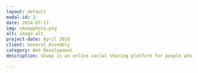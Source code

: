 ```yaml
---
layout: default
modal-id: 2
date: 2014-07-17
img: skwapphoto.png
alt: image-alt
project-date: April 2016
client: General Assembly
category: Web Development
description: Skwap is an online social sharing platform for people who want to connect in the London area and learn some new skills for free. It was inspired by other online platforms such as Fiverr and Depop. Skwap is a RESTful website built in Ruby on Rails, using HTML and CSS along with a little bit of JavaScript. It also utilises from libraries such as jQuery, Typed.js, Animate.css and Foundation. It's available to view on <a href="https://github.com/chansecampbell/wdi-project-2" target="_blank">Github</a> and hosted on Heroku <a href="http://skwap.herokuapp.com/" target="_blank">here</a>.

---
```

